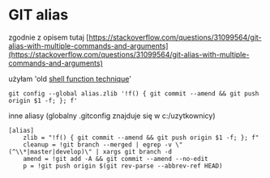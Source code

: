 # GIT alias

zgodnie z opisem tutaj [https://stackoverflow.com/questions/31099564/git-alias-with-multiple-commands-and-arguments](https://stackoverflow.com/questions/31099564/git-alias-with-multiple-commands-and-arguments)

użyłam 'old [shell function technique](https://stackoverflow.com/a/3322412/354577)'

```text
git config --global alias.zlib '!f() { git commit --amend && git push origin $1 -f; }; f'
```

inne aliasy \(globalny .gitconfig znajduje się w c:/uzytkownicy\)

```text
[alias]
    zlib = "!f() { git commit --amend && git push origin $1 -f; }; f"
    cleanup = !git branch --merged | egrep -v \"(^\\*|master|develop)\" | xargs git branch -d
    amend = !git add -A && git commit --amend --no-edit
    p = !git push origin $(git rev-parse --abbrev-ref HEAD)
```

